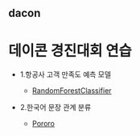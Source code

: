 ## dacon
# 데이콘 경진대회 연습
- 1.항공사 고객 만족도 예측 모델
    - [RandomForestClassifier](https://github.com/suhyehye/dacon/tree/main/1.%ED%95%AD%EA%B3%B5%EC%82%AC%20%EA%B3%A0%EA%B0%9D%EB%A7%8C%EC%A1%B1%EB%8F%84%20%EC%98%88%EC%B8%A1)
  
- 2.한국어 문장 관계 분류
    - [Pororo](https://github.com/suhyehye/dacon/tree/main/2.%ED%95%9C%EA%B5%AD%EC%96%B4%20%EB%AC%B8%EC%9E%A5%20%EA%B4%80%EA%B3%84%20%EB%B6%84%EB%A5%98)
